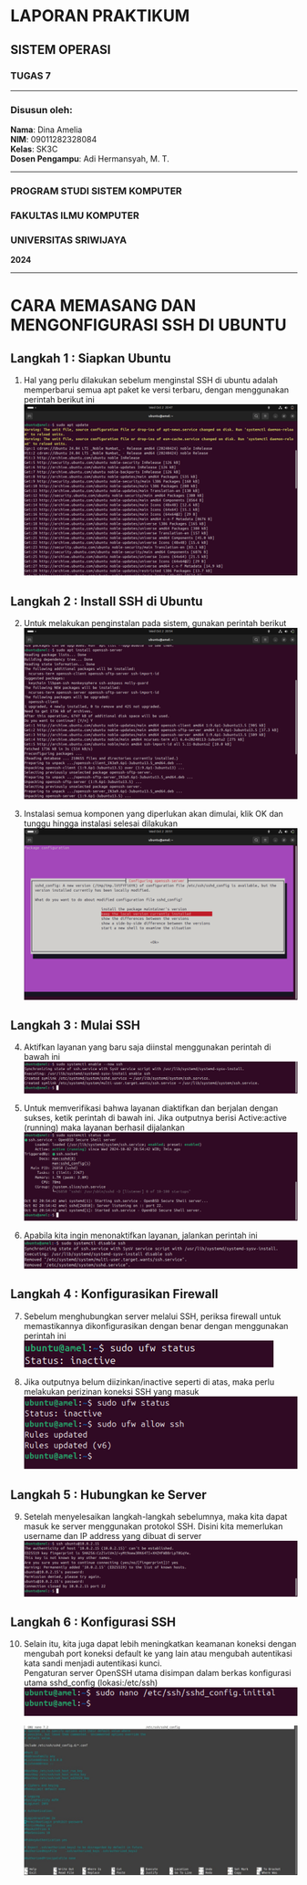 # LAPORAN PRAKTIKUM
## SISTEM OPERASI
### TUGAS 7

---

### Disusun oleh:
**Nama**: Dina Amelia  
**NIM**: 09011282328084   
**Kelas**: SK3C  
**Dosen Pengampu**: Adi Hermansyah, M. T.

---

### PROGRAM STUDI SISTEM KOMPUTER  
### FAKULTAS ILMU KOMPUTER  
### UNIVERSITAS SRIWIJAYA  
**2024**

---

# CARA MEMASANG DAN MENGONFIGURASI SSH DI UBUNTU

## Langkah 1 : Siapkan Ubuntu
   1. Hal yang perlu dilakukan sebelum menginstal SSH di ubuntu adalah memperbarui semua apt paket ke versi terbaru, dengan menggunakan perintah berikut ini    
      ![Gambar](https://github.com/dinaameliaa/Dina-Amelia-09011282328084-SK3C-Praktikum-SO/blob/main/Sistem%20Operasi/Gambar%20tugas%207/P7%201.png)

## Langkah 2 : Install SSH di Ubuntu
   2. Untuk melakukan penginstalan pada sistem, gunakan perintah berikut    
      ![Gambar](https://github.com/dinaameliaa/Dina-Amelia-09011282328084-SK3C-Praktikum-SO/blob/main/Sistem%20Operasi/Gambar%20tugas%207/P7%203.png)
      
   3. Instalasi semua komponen yang  diperlukan akan dimulai, klik OK dan tunggu hingga instalasi selesai dilakukan    
      ![Gambar](https://github.com/dinaameliaa/Dina-Amelia-09011282328084-SK3C-Praktikum-SO/blob/main/Sistem%20Operasi/Gambar%20tugas%207/P7%202.png)

## Langkah 3 : Mulai SSH
   4. Aktifkan layanan yang baru saja diinstal menggunakan perintah di bawah ini
      ![Gambar](https://github.com/dinaameliaa/Dina-Amelia-09011282328084-SK3C-Praktikum-SO/blob/main/Sistem%20Operasi/Gambar%20tugas%207/P7%204.png)

   5. Untuk memverifikasi bahwa layanan diaktifkan dan berjalan dengan sukses, ketik perintah di bawah ini. Jika outputnya berisi Active:active (running) maka layanan berhasil dijalankan 
      ![Gambar](https://github.com/dinaameliaa/Dina-Amelia-09011282328084-SK3C-Praktikum-SO/blob/main/Sistem%20Operasi/Gambar%20tugas%207/P7%205.png)

   6. Apabila kita ingin menonaktifkan layanan, jalankan perintah ini
      ![Gambar](https://github.com/dinaameliaa/Dina-Amelia-09011282328084-SK3C-Praktikum-SO/blob/main/Sistem%20Operasi/Gambar%20tugas%207/P7%206.png)

## Langkah 4 : Konfigurasikan Firewall
   7. Sebelum menghubungkan server melalui SSH, periksa firewall untuk memastikannya dikonfigurasikan dengan benar dengan menggunakan perintah ini    
      ![Gambar](https://github.com/dinaameliaa/Dina-Amelia-09011282328084-SK3C-Praktikum-SO/blob/main/Sistem%20Operasi/Gambar%20tugas%207/P7%208.png)

   8. Jika outputnya belum diizinkan/inactive seperti di atas, maka perlu melakukan perizinan koneksi SSH yang masuk
      ![Gambar](https://github.com/dinaameliaa/Dina-Amelia-09011282328084-SK3C-Praktikum-SO/blob/main/Sistem%20Operasi/Gambar%20tugas%207/P7%207.png)

## Langkah 5 : Hubungkan ke Server
   9.  Setelah menyelesaikan langkah-langkah sebelumnya, maka kita dapat masuk ke server menggunakan protokol SSH. Disini kita memerlukan username dan IP address yang dibuat di server    
       ![Gambar](https://github.com/dinaameliaa/Dina-Amelia-09011282328084-SK3C-Praktikum-SO/blob/main/Sistem%20Operasi/Gambar%20tugas%207/P7%209.png)

## Langkah 6 : Konfigurasi SSH
   10. Selain itu, kita juga dapat lebih meningkatkan keamanan koneksi dengan mengubah port koneksi default ke yang lain atau mengubah autentikasi kata sandi menjadi autentikasi kunci.    
       Pengaturan server OpenSSH utama disimpan dalam berkas konfigurasi utama sshd_config (lokasi:/etc/ssh)                    
       ![Gambar](https://github.com/dinaameliaa/Dina-Amelia-09011282328084-SK3C-Praktikum-SO/blob/main/Sistem%20Operasi/Gambar%20tugas%207/P7%2010.png)

       ![Gambar](https://github.com/dinaameliaa/Dina-Amelia-09011282328084-SK3C-Praktikum-SO/blob/main/Sistem%20Operasi/Gambar%20tugas%207/P7%2011.jpg)
